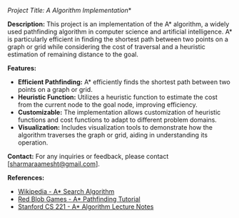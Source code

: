 **Project Title: A* Algorithm Implementation**

**Description:**
This project is an implementation of the A* algorithm, a widely used pathfinding algorithm in computer science and artificial intelligence. A* is particularly efficient in finding the shortest path between two points on a graph or grid while considering the cost of traversal and a heuristic estimation of remaining distance to the goal.

**Features:**
- **Efficient Pathfinding:** A* efficiently finds the shortest path between two points on a graph or grid.
- **Heuristic Function:** Utilizes a heuristic function to estimate the cost from the current node to the goal node, improving efficiency.
- **Customizable:** The implementation allows customization of heuristic functions and cost functions to adapt to different problem domains.
- **Visualization:** Includes visualization tools to demonstrate how the algorithm traverses the graph or grid, aiding in understanding its operation.
  
**Contact:**
For any inquiries or feedback, please contact [sharmaraamesht@gmail.com].

**References:**
- [Wikipedia - A* Search Algorithm](https://en.wikipedia.org/wiki/A*_search_algorithm)
- [Red Blob Games - A* Pathfinding Tutorial](https://www.redblobgames.com/pathfinding/a-star/introduction.html)
- [Stanford CS 221 - A* Algorithm Lecture Notes](https://stanford.edu/class/cs221/lectures/lecture10.pdf)
